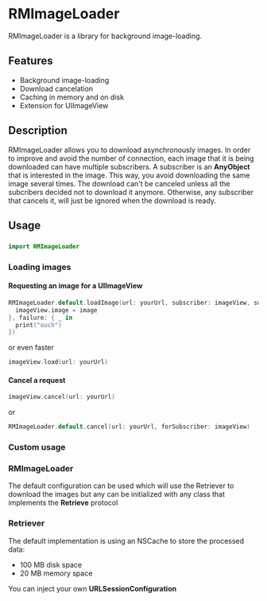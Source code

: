 # RMImageLoader


RMImageLoader is a library for background image-loading. 

## Features

- Background image-loading
- Download cancelation
- Caching in memory and on disk
- Extension for UIImageView

## Description

 RMImageLoader allows you to download asynchronously images. In order to improve and avoid the number of connection, each image that it is being downloaded can have multiple subscribers. A subscriber is an **AnyObject** that is interested in the image. This way, you avoid downloading the same image several times. The download can't be canceled  unless all the subcribers decided not to download it anymore. Otherwise, any subscriber that cancels it, will just be ignored when the download is ready.

## Usage

###
```swift
import RMImageLoader
```


### Loading images

#### Requesting an image for a UIImageView

```swift
RMImageLoader.default.loadImage(url: yourUrl, subscriber: imageView, success: { image in
  imageView.image = image
}, failure: { _ in
  print("ouch")
})
```

or even faster

```swift
imageView.load(url: yourUrl)
```

#### Cancel a request

```swift
imageView.cancel(url: yourUrl)
```

or 

```swift
RMImageLoader.default.cancel(url: yourUrl, forSubscriber: imageView)
```

### Custom usage

### RMImageLoader
  
The default configuration can be used which will use the Retriever to download the images but any can be initialized with any class that implements the **Retrieve** protocol

### Retriever

The default implementation is using an NSCache to store the processed data:
- 100 MB disk space
- 20 MB memory space

You can inject your own **URLSessionConfiguration**
